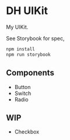 # DH UIKit

My UIKit.

See Storybook for spec,

```bash
npm install
npm run storybook
```

## Components

- Button
- Switch
- Radio

## WIP

- Checkbox
